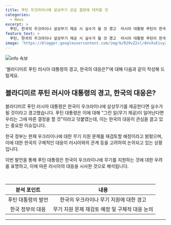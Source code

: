 ```yaml
---
title: 푸틴 우크라이나에 살상무기 공급 결정에 대처할 것
categories:
  - News
excerpt: >
  푸틴, 한국의 우크라이나 살상무기 제공 시 실수가 될 것 경고  러시아 대통령 푸틴이 한국이 우크라이나에 살상무기를 제공할 경우 그것이 실수가 될 것이라고 경고했다. 또한 북한에 대한 무기 지원은 침략 시에만 이뤄질 것이라며 한국은 우려하지 않아도 된다고 강조했다. 이에 대한 한국 정부의 입장은 우크라이나에 대한 무기 지원 문제는 재검토할 예정이라고 밝혔다.
feature_text: >
  푸틴, 한국의 우크라이나 살상무기 제공 시 실수가 될 것 경고  러시아 대통령 푸틴이 한국이 우크라이나에 살상무기를 제공할 경우 그것이 실수가 될 것이라고 경고했다. 또한 북한에 대한 무기 지원은 침략 시에만 이뤄질 것이라며 한국은 우려하지 않아도 된다고 강조했다. 이에 대한 한국 정부의 입장은 우크라이나에 대한 무기 지원 문제는 재검토할 예정이라고 밝혔다.
image: 'https://blogger.googleusercontent.com/img/b/R29vZ2xl/AVvXsEixyZcFfHzMRdzZMjFBmAUKJYCLCGyLL1o632UiGVXcaFdKo_bkvkuCioo0uUKlGfBVcT3P84aROyZIXSBEx3Aw5nCQ3pTgDom1WDC4m8eifvWiAmWEEVb4x6G_l8C0QH225ldMjyaFvpxGEBGNO37VmDTDMHGhJPq73UglMfDca1-0aw/s1600/blogspot.png'
---
```


<p><img src="https://blogger.googleusercontent.com/img/b/R29vZ2xl/AVvXsEixyZcFfHzMRdzZMjFBmAUKJYCLCGyLL1o632UiGVXcaFdKo_bkvkuCioo0uUKlGfBVcT3P84aROyZIXSBEx3Aw5nCQ3pTgDom1WDC4m8eifvWiAmWEEVb4x6G_l8C0QH225ldMjyaFvpxGEBGNO37VmDTDMHGhJPq73UglMfDca1-0aw/s1600/blogspot.png" alt="info 속보" /></p>

<p>'블라디미르 푸틴 러시아 대통령의 경고, 한국의 대응은?'에 대해 다음과 같이 작성해 드릴게요.</p>

<h2 data-ke-size="size26">블라디미르 푸틴 러시아 대통령의 경고, 한국의 대응은?</h2>

<p>블라디미르 푸틴 러시아 대통령은 한국이 우크라이나에 살상무기를 제공한다면 실수가 될 것이라고 경고했습니다. 푸틴 대통령은 이에 대해 "그런 일(무기 제공)이 일어난다면 우리는 그에 따른 결정을 할 것"이라고 덧붙였는데, 이는 한국의 대응이 관심을 끌고 있는 중요한 이슈입니다.</p>

<p data-ke-size="size16">한국 정부는 현재 우크라이나에 대한 무기 지원 문제를 재검토할 예정이라고 밝혔으며, 이에 대한 한국의 구체적인 대응이 러시아와의 관계 등을 고려하여 논의되고 있는 상황입니다.</p>

<p data-ke-size="size16">이번 발언을 통해 푸틴 대통령은 한국이 우크라이나에 무기를 지원하는 것에 대한 우려를 표명하고, 이에 따른 러시아의 대응을 시사한 것으로 해석됩니다.</p>

<p data-ke-size="size16">&nbsp;</p>

<table>
<thead>
    <tr>
        <th style="text-align: center;">분석 포인트</th>
        <th style="text-align: center;">내용</th>
    </tr>
</thead>
<tbody>
    <tr>
        <td style="text-align: center;">푸틴 대통령의 발언</td>
        <td style="text-align: center;">한국의 우크라이나 무기 지원에 대한 경고</td>
    </tr>
    <tr>
        <td style="text-align: center;">한국 정부의 대응</td>
        <td style="text-align: center;">무기 지원 문제 재검토 예정 및 구체적 대응 논의</td>
    </tr>
</tbody>
</table>

<p><hr></p>

